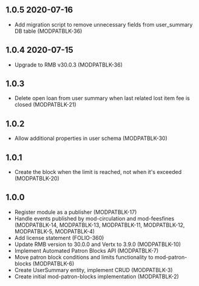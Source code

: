 ## 1.0.5 2020-07-16
* Add migration script to remove unnecessary fields from user_summary DB table (MODPATBLK-36)

## 1.0.4 2020-07-15
* Upgrade to RMB v30.0.3 (MODPATBLK-36)

## 1.0.3
* Delete open loan from user summary when last related lost item fee is closed (MODPATBLK-21)

## 1.0.2
* Allow additional properties in user schema (MODPATBLK-30)

## 1.0.1
* Create the block when the limit is reached, not when it's exceeded (MODPATBLK-20)

## 1.0.0
* Register module as a publisher (MODPATBLK-17)
* Handle events published by mod-circulation and mod-feesfines (MODPATBLK-14, MODPATBLK-13, MODPATBLK-11, MODPATBLK-12, MODPATBLK-5, MODPATBLK-4)
* Add license statement (FOLIO-360)
* Update RMB version to 30.0.0 and Vertx to 3.9.0 (MODPATBLK-10)
* Implement Automated Patron Blocks API (MODPATBLK-7)
* Move patron block conditions and limits functionality to mod-patron-blocks (MODPATBLK-6)
* Create UserSummary entity, implement CRUD (MODPATBLK-3)
* Create initial mod-patron-blocks implementation (MODPATBLK-2) 
